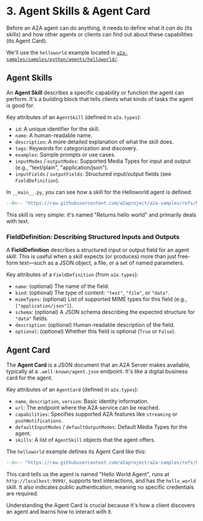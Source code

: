 # 3. Agent Skills & Agent Card

Before an A2A agent can do anything, it needs to define what it _can_ do (its skills) and how other agents or clients can find out about these capabilities (its Agent Card).

We'll use the `helloworld` example located in [`a2a-samples/samples/python/agents/helloworld/`](https://github.com/a2aproject/a2a-samples/tree/main/samples/python/agents/helloworld).

## Agent Skills

An **Agent Skill** describes a specific capability or function the agent can perform. It's a building block that tells clients what kinds of tasks the agent is good for.

Key attributes of an `AgentSkill` (defined in `a2a.types`):

- `id`: A unique identifier for the skill.
- `name`: A human-readable name.
- `description`: A more detailed explanation of what the skill does.
- `tags`: Keywords for categorization and discovery.
- `examples`: Sample prompts or use cases.
- `inputModes` / `outputModes`: Supported Media Types for input and output (e.g., "text/plain", "application/json").
- `inputFields` / `outputFields`: Structured input/output fields (see `FieldDefinition`).


In `__main__.py`, you can see how a skill for the Helloworld agent is defined:

```python { .no-copy }
--8<-- "https://raw.githubusercontent.com/a2aproject/a2a-samples/refs/heads/main/samples/python/agents/helloworld/__main__.py:AgentSkill"
```

This skill is very simple: it's named "Returns hello world" and primarily deals with text.

### FieldDefinition: Describing Structured Inputs and Outputs

A **FieldDefinition** describes a structured input or output field for an agent skill. This is useful when a skill expects (or produces) more than just free-form text—such as a JSON object, a file, or a set of named parameters.

Key attributes of a `FieldDefinition` (from `a2a.types`):

- `name`: (optional) The name of the field.
- `kind`: (optional) The type of content: `"text"`, `"file"`, or `"data"`.
- `mimeTypes`: (optional) List of supported MIME types for this field (e.g., `["application/json"]`).
- `schema`: (optional) A JSON schema describing the expected structure for `"data"` fields.
- `description`: (optional) Human-readable description of the field.
- `optional`: (optional) Whether this field is optional (`True` or `False`).


## Agent Card

The **Agent Card** is a JSON document that an A2A Server makes available, typically at a `.well-known/agent.json` endpoint. It's like a digital business card for the agent.

Key attributes of an `AgentCard` (defined in `a2a.types`):

- `name`, `description`, `version`: Basic identity information.
- `url`: The endpoint where the A2A service can be reached.
- `capabilities`: Specifies supported A2A features like `streaming` or `pushNotifications`.
- `defaultInputModes` / `defaultOutputModes`: Default Media Types for the agent.
- `skills`: A list of `AgentSkill` objects that the agent offers.

The `helloworld` example defines its Agent Card like this:

```python { .no-copy }
--8<-- "https://raw.githubusercontent.com/a2aproject/a2a-samples/refs/heads/main/samples/python/agents/helloworld/__main__.py:AgentCard"
```

This card tells us the agent is named "Hello World Agent", runs at `http://localhost:9999/`, supports text interactions, and has the `hello_world` skill. It also indicates public authentication, meaning no specific credentials are required.

Understanding the Agent Card is crucial because it's how a client discovers an agent and learns how to interact with it.
